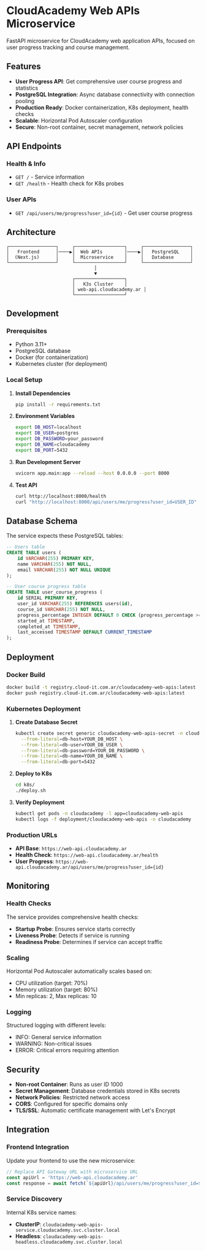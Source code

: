 # CloudAcademy Web APIs Microservice

FastAPI microservice for CloudAcademy web application APIs, focused on user progress tracking and course management.

## Features

- **User Progress API**: Get comprehensive user course progress and statistics
- **PostgreSQL Integration**: Async database connectivity with connection pooling
- **Production Ready**: Docker containerization, K8s deployment, health checks
- **Scalable**: Horizontal Pod Autoscaler configuration
- **Secure**: Non-root container, secret management, network policies

## API Endpoints

### Health & Info
- `GET /` - Service information
- `GET /health` - Health check for K8s probes

### User APIs
- `GET /api/users/me/progress?user_id={id}` - Get user course progress

## Architecture

```
┌─────────────────┐     ┌──────────────────┐     ┌─────────────────┐
│   Frontend      │────▶│  Web APIs        │────▶│   PostgreSQL    │
│  (Next.js)      │     │  Microservice    │     │   Database      │
└─────────────────┘     └──────────────────┘     └─────────────────┘
                                │
                                ▼
                        ┌──────────────────┐
                        │   K3s Cluster    │
                        │ web-api.cloudacademy.ar │
                        └──────────────────┘
```

## Development

### Prerequisites
- Python 3.11+
- PostgreSQL database
- Docker (for containerization)
- Kubernetes cluster (for deployment)

### Local Setup

1. **Install Dependencies**
   ```bash
   pip install -r requirements.txt
   ```

2. **Environment Variables**
   ```bash
   export DB_HOST=localhost
   export DB_USER=postgres
   export DB_PASSWORD=your_password
   export DB_NAME=cloudacademy
   export DB_PORT=5432
   ```

3. **Run Development Server**
   ```bash
   uvicorn app.main:app --reload --host 0.0.0.0 --port 8000
   ```

4. **Test API**
   ```bash
   curl http://localhost:8000/health
   curl "http://localhost:8000/api/users/me/progress?user_id=USER_ID"
   ```

## Database Schema

The service expects these PostgreSQL tables:

```sql
-- Users table
CREATE TABLE users (
    id VARCHAR(255) PRIMARY KEY,
    name VARCHAR(255) NOT NULL,
    email VARCHAR(255) NOT NULL UNIQUE
);

-- User course progress table
CREATE TABLE user_course_progress (
    id SERIAL PRIMARY KEY,
    user_id VARCHAR(255) REFERENCES users(id),
    course_id VARCHAR(255) NOT NULL,
    progress_percentage INTEGER DEFAULT 0 CHECK (progress_percentage >= 0 AND progress_percentage <= 100),
    started_at TIMESTAMP,
    completed_at TIMESTAMP,
    last_accessed TIMESTAMP DEFAULT CURRENT_TIMESTAMP
);
```

## Deployment

### Docker Build
```bash
docker build -t registry.cloud-it.com.ar/cloudacademy-web-apis:latest .
docker push registry.cloud-it.com.ar/cloudacademy-web-apis:latest
```

### Kubernetes Deployment

1. **Create Database Secret**
   ```bash
   kubectl create secret generic cloudacademy-web-apis-secret -n cloudacademy \
     --from-literal=db-host=YOUR_DB_HOST \
     --from-literal=db-user=YOUR_DB_USER \
     --from-literal=db-password=YOUR_DB_PASSWORD \
     --from-literal=db-name=YOUR_DB_NAME \
     --from-literal=db-port=5432
   ```

2. **Deploy to K8s**
   ```bash
   cd k8s/
   ./deploy.sh
   ```

3. **Verify Deployment**
   ```bash
   kubectl get pods -n cloudacademy -l app=cloudacademy-web-apis
   kubectl logs -f deployment/cloudacademy-web-apis -n cloudacademy
   ```

### Production URLs
- **API Base**: `https://web-api.cloudacademy.ar`
- **Health Check**: `https://web-api.cloudacademy.ar/health`
- **User Progress**: `https://web-api.cloudacademy.ar/api/users/me/progress?user_id={id}`

## Monitoring

### Health Checks
The service provides comprehensive health checks:
- **Startup Probe**: Ensures service starts correctly
- **Liveness Probe**: Detects if service is running
- **Readiness Probe**: Determines if service can accept traffic

### Scaling
Horizontal Pod Autoscaler automatically scales based on:
- CPU utilization (target: 70%)
- Memory utilization (target: 80%)
- Min replicas: 2, Max replicas: 10

### Logging
Structured logging with different levels:
- INFO: General service information
- WARNING: Non-critical issues
- ERROR: Critical errors requiring attention

## Security

- **Non-root Container**: Runs as user ID 1000
- **Secret Management**: Database credentials stored in K8s secrets
- **Network Policies**: Restricted network access
- **CORS**: Configured for specific domains only
- **TLS/SSL**: Automatic certificate management with Let's Encrypt

## Integration

### Frontend Integration
Update your frontend to use the new microservice:

```typescript
// Replace API Gateway URL with microservice URL
const apiUrl = 'https://web-api.cloudacademy.ar'
const response = await fetch(`${apiUrl}/api/users/me/progress?user_id=${userId}`)
```

### Service Discovery
Internal K8s service names:
- **ClusterIP**: `cloudacademy-web-apis-service.cloudacademy.svc.cluster.local`
- **Headless**: `cloudacademy-web-apis-headless.cloudacademy.svc.cluster.local`